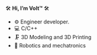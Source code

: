 🛠 **Hi, I’m Volt™️** 🛠

- ⚙️ Engineer developer.
- 💻 C/C++
- 🗜 3D Modeling and 3D Printing
- 🤖 Robotics and mechatronics
